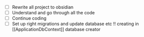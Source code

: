- [ ] Rewrite all project to obsidian
- [ ] Understand and go through all the code
- [ ] Continue coding
- [ ] Set up right migrations and update database etc !! creating in [[ApplicationDbContext]] database creator